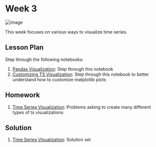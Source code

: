 # Week 3
![image](ts-viz.png)

This week focuses on various ways to visualize time series.

## Lesson Plan

Step through the following notebooks:
1. [Pandas Visualization](les1-pandas-viz.ipynb): Step through this notebook 
2. [Customizing TS Visualization](les2-customizing.ipynb): Step through this notebook to better understand how to customize matplotlib plots

## Homework

1. [Time Series Visualization](hw1-ts-viz.ipynb): Problems asking to create many different types of ts visualizations

## Solution

1. [Time Series Visualization](sol1-ts-viz.ipynb): Solution set